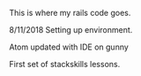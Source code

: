 This is where my rails code goes.

8/11/2018
Setting up environment. 

Atom updated with IDE on gunny

First set of stackskills lessons.
